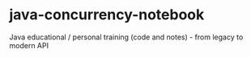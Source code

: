 # java-concurrency-notebook
Java educational / personal training (code and notes) - from legacy to modern API
